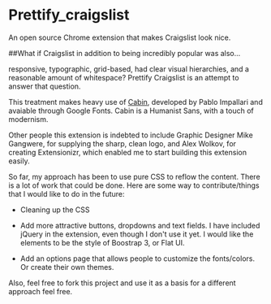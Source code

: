 Prettify_craigslist
===================

An open source Chrome extension that makes Craigslist look nice.


##What if Craigslist in addition to being incredibly popular was also...

responsive, typographic, grid-based, had clear visual hierarchies, and a reasonable amount of whitespace? Prettify Craigslist is an attempt to answer that question. 

This treatment makes heavy use of [Cabin](http://www.google.com/fonts/specimen/Cabin), developed by Pablo Impallari and avaiable through Google Fonts. Cabin is a Humanist Sans, with a touch of modernism. 

Other people this extension is indebted to include Graphic Designer Mike Gangwere, for supplying the sharp, clean logo, and Alex Wolkov, for creating Extensionizr, which enabled me to start building this extension easily.

So far, my approach has been to use pure CSS to reflow the content. There is a lot of work that could be done. Here are some way to contribute/things that I would like to do in the future:

 - Cleaning up the CSS
 
 - Add more attractive buttons, dropdowns and text fields. I have included jQuery in the extension, even though I don't use it yet. I would like the elements to be the style of Boostrap 3, or Flat UI.
 
- Add an options page that allows people to customize the fonts/colors. Or create their own themes.
 
 Also, feel free to fork this project and use it as a basis for a different approach feel free. 
 
